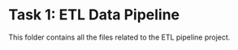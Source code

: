 # Task 1: ETL Data Pipeline

This folder contains all the files related to the ETL pipeline project.
